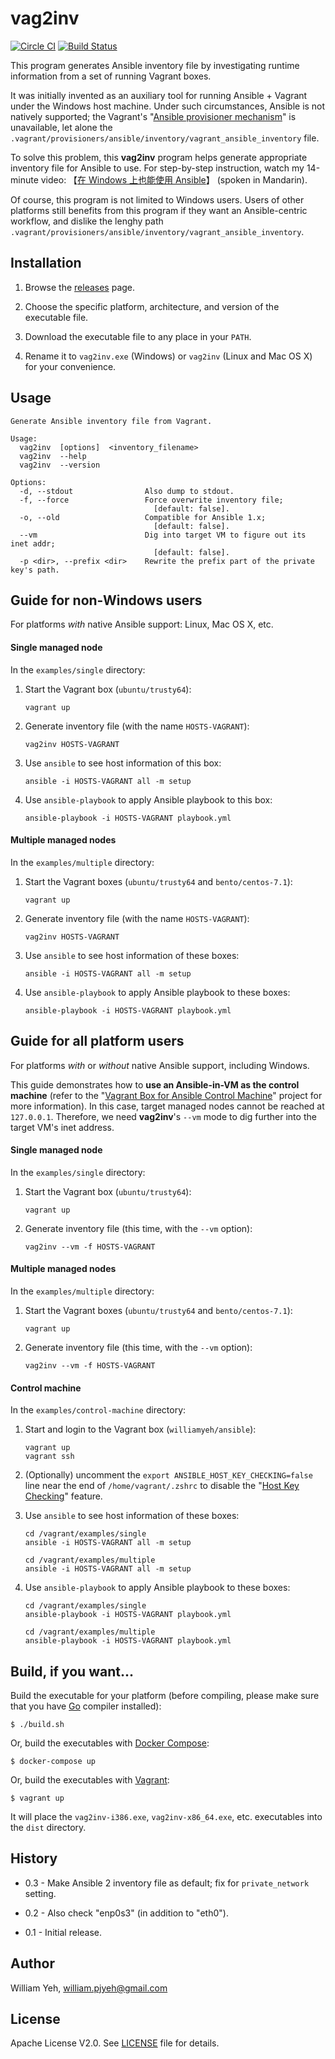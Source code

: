 vag2inv
==============

[![Circle CI](https://circleci.com/gh/William-Yeh/vag2inv.svg?style=shield)](https://circleci.com/gh/William-Yeh/vag2inv) [![Build Status](https://travis-ci.org/William-Yeh/vag2inv.svg?branch=master)](https://travis-ci.org/William-Yeh/vag2inv)


This program generates Ansible inventory file by investigating runtime information from a set of running Vagrant boxes.

It was initially invented as an auxiliary tool for running Ansible + Vagrant under the Windows host machine. Under such circumstances, Ansible is not natively supported; the Vagrant's "[Ansible provisioner mechanism](https://docs.vagrantup.com/v2/provisioning/ansible.html)" is unavailable, let alone the `.vagrant/provisioners/ansible/inventory/vagrant_ansible_inventory` file.

To solve this problem, this **vag2inv** program helps generate appropriate inventory file for Ansible to use. For step-by-step instruction, watch my 14-minute video: 【[在 Windows 上也能使用 Ansible](http://school.soft-arch.net/courses/ansible/lectures/659421)】 (spoken in Mandarin).

Of course, this program is not limited to Windows users. Users of other platforms still benefits from this program if they want an Ansible-centric workflow, and dislike the lenghy path `.vagrant/provisioners/ansible/inventory/vagrant_ansible_inventory`.



## Installation

1. Browse the [releases](https://github.com/William-Yeh/vag2inv/releases) page.

2. Choose the specific platform, architecture, and version of the executable file.

3. Download the executable file to any place in your `PATH`.

4. Rename it to `vag2inv.exe` (Windows) or `vag2inv` (Linux and Mac OS X) for your convenience.



## Usage


```
Generate Ansible inventory file from Vagrant.

Usage:
  vag2inv  [options]  <inventory_filename>
  vag2inv  --help
  vag2inv  --version

Options:
  -d, --stdout                Also dump to stdout.
  -f, --force                 Force overwrite inventory file;
                                [default: false].
  -o, --old                   Compatible for Ansible 1.x;
                                [default: false].
  --vm                        Dig into target VM to figure out its inet addr;
                                [default: false].
  -p <dir>, --prefix <dir>    Rewrite the prefix part of the private key's path.

```



## Guide for non-Windows users

For platforms *with* native Ansible support: Linux, Mac OS X, etc.


#### Single managed node

In the `examples/single` directory:

1. Start the Vagrant box (`ubuntu/trusty64`):

   ```
   vagrant up
   ```

2. Generate inventory file (with the name `HOSTS-VAGRANT`):

   ```
   vag2inv HOSTS-VAGRANT
   ```

3. Use `ansible` to see host information of this box:

   ```
   ansible -i HOSTS-VAGRANT all -m setup
   ```

4. Use `ansible-playbook` to apply Ansible playbook to this box:

   ```
   ansible-playbook -i HOSTS-VAGRANT playbook.yml
   ```



#### Multiple managed nodes

In the `examples/multiple` directory:

1. Start the Vagrant boxes (`ubuntu/trusty64` and `bento/centos-7.1`):

   ```
   vagrant up
   ```

2. Generate inventory file (with the name `HOSTS-VAGRANT`):

   ```
   vag2inv HOSTS-VAGRANT
   ```

3. Use `ansible` to see host information of these boxes:

   ```
   ansible -i HOSTS-VAGRANT all -m setup
   ```

4. Use `ansible-playbook` to apply Ansible playbook to these boxes:

   ```
   ansible-playbook -i HOSTS-VAGRANT playbook.yml
   ```



## Guide for all platform users

For platforms *with* or *without* native Ansible support, including Windows.

This guide demonstrates how to **use an Ansible-in-VM as the control machine** (refer to the "[Vagrant Box for Ansible Control Machine](https://github.com/William-Yeh/ansible-vagrantbox)" project for more information). In this case, target managed nodes cannot be reached at `127.0.0.1`. Therefore, we need **vag2inv**'s `--vm` mode to dig further into the target VM's inet address.


#### Single managed node

In the `examples/single` directory:

1. Start the Vagrant box (`ubuntu/trusty64`):

   ```
   vagrant up
   ```

2. Generate inventory file (this time, with the `--vm` option):

   ```
   vag2inv --vm -f HOSTS-VAGRANT
   ```

#### Multiple managed nodes

In the `examples/multiple` directory:

1. Start the Vagrant boxes (`ubuntu/trusty64` and `bento/centos-7.1`):

   ```
   vagrant up
   ```

2. Generate inventory file (this time, with the `--vm` option):

   ```
   vag2inv --vm -f HOSTS-VAGRANT
   ```

#### Control machine

In the `examples/control-machine` directory:

1. Start and login to the Vagrant box (`williamyeh/ansible`):

   ```
   vagrant up
   vagrant ssh
   ```


2. (Optionally) uncomment the `export ANSIBLE_HOST_KEY_CHECKING=false`
 line near the end of `/home/vagrant/.zshrc` to disable the "[Host Key Checking](http://docs.ansible.com/ansible/intro_getting_started.html#host-key-checking)" feature.

3. Use `ansible` to see host information of these boxes:

   ```
   cd /vagrant/examples/single
   ansible -i HOSTS-VAGRANT all -m setup

   cd /vagrant/examples/multiple
   ansible -i HOSTS-VAGRANT all -m setup
   ```

4. Use `ansible-playbook` to apply Ansible playbook to these boxes:

   ```
   cd /vagrant/examples/single
   ansible-playbook -i HOSTS-VAGRANT playbook.yml

   cd /vagrant/examples/multiple
   ansible-playbook -i HOSTS-VAGRANT playbook.yml
   ```



## Build, if you want...

Build the executable for your platform (before compiling, please make sure that you have [Go](https://golang.org/) compiler installed):

```
$ ./build.sh
```

Or, build the executables with [Docker Compose](https://docs.docker.com/compose/):

```
$ docker-compose up
```

Or, build the executables with [Vagrant](https://www.vagrantup.com/):

```
$ vagrant up
```

It will place the `vag2inv-i386.exe`, `vag2inv-x86_64.exe`, etc. executables into the `dist` directory.




## History

- 0.3 - Make Ansible 2 inventory file as default; fix for `private_network` setting.

- 0.2 - Also check "enp0s3" (in addition to "eth0").

- 0.1 - Initial release.


## Author

William Yeh, william.pjyeh@gmail.com

## License

Apache License V2.0.  See [LICENSE](LICENSE) file for details.
